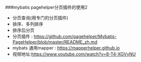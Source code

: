###mybatis pagehelper分页插件的使用2
- 分页查询(用专门的分页插件)
- 排序、多列排序
- 排序后分页
- 分页插件 : https://github.com/pagehelper/Mybatis-PageHelper/blob/master/README_zh.md
- mybats 通用mapper : https://mapperhelper.github.io
- 视频地址:https://www.youtube.com/watch?v=8-T4-XGVyNU